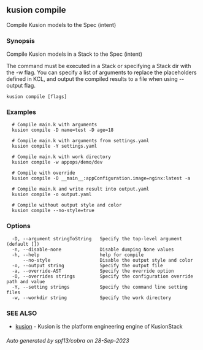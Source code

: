 ## kusion compile

Compile Kusion models to the Spec (intent)

### Synopsis

Compile Kusion models in a Stack to the Spec (intent)

 The command must be executed in a Stack or specifying a Stack dir with the -w flag. You can specify a list of arguments to replace the placeholders defined in KCL, and output the compiled results to a file when using --output flag.

```
kusion compile [flags]
```

### Examples

```
  # Compile main.k with arguments
  kusion compile -D name=test -D age=18
  
  # Compile main.k with arguments from settings.yaml
  kusion compile -Y settings.yaml
  
  # Compile main.k with work directory
  kusion compile -w appops/demo/dev
  
  # Compile with override
  kusion compile -O __main__:appConfiguration.image=nginx:latest -a
  
  # Compile main.k and write result into output.yaml
  kusion compile -o output.yaml
  
  # Compile without output style and color
  kusion compile --no-style=true
```

### Options

```
  -D, --argument stringToString   Specify the top-level argument (default [])
  -n, --disable-none              Disable dumping None values
  -h, --help                      help for compile
      --no-style                  Disable the output style and color
  -o, --output string             Specify the output file
  -a, --override-AST              Specify the override option
  -O, --overrides strings         Specify the configuration override path and value
  -Y, --setting strings           Specify the command line setting files
  -w, --workdir string            Specify the work directory
```

### SEE ALSO

* [kusion](kusion.md)	 - Kusion is the platform engineering engine of KusionStack

###### Auto generated by spf13/cobra on 28-Sep-2023
